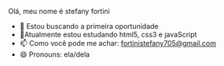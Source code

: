 
Olá, meu nome é stefany fortini
- 🔭 Estou buscando a primeira oportunidade
- 🌱Atualmente estou estudando html5, css3 e javaScript
- 📫 Como você pode me achar: fortinistefany705@gmail.com
- 😄 Pronouns: ela/dela
